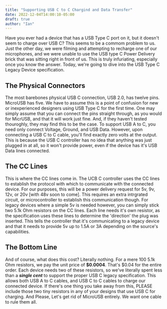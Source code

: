 ```yaml
---
title: "Supporting USB C to C Chargind and Data Transfer"
date: 2022-12-04T14:00:10-05:00
draft: true
author: "Ian"
---
```


Have you ever had a device that has a USB Type C port on it, but it doesn't seem to charge over USB C? This seems to be a commom problem to us. Just the other day, we were filming and attempting to recharge one of our microphones, and we were unable to use the USB type C Power Delivery brick that was sitting right in front of us. This is truly infuriating, especially once you know the answer. Today, we're going to dive into the USB Type C Legacy Device specification.

## The Physical Connectors

The most barebones physical USB C connection, USB 2.0, has twelve pins. MicroUSB has five. We have to assume this is a point of confusion for new or inexperienced designers using USB Type C for the first time. One may simply assume that you can connect the pins straight through, as you would for MicrUSB, and that it will work just fine. And, if they haven't tested thouroghly, they may find this to be the case. To support USB A to C, you need only connect Voltage, Ground, and USB Data. However, upon connecting a USB C to C cable, you'll find exactly zero volts at the output. This is because the USB C controller has no idea that anything was just plugged in at all, so it won't provide power, even if the device has it's USB Data lines connected.

## The CC Lines

This is where the CC lines come in. The UCB C controller uses the CC lines to establish the protocol with which to communicate with the connected device. For our purposes, this will be a power delivery request for 5v, 9v, 12v, or 20v [with 48v soon to come]. This requires an extra intrgrated circuit, or microcontroller to establish this communication though. For legacy devices where a simple 5v is needed however, you can simply stick two 5.1k Ohm resistors on the CC lines. Each line needs it's own resistor, as the specification uses these lines to determine the 'direction' the plug was inserted. This tells the controller that it's communicating to a legacy device and that it needs to provide 5v up to 1.5A or 3A depending on the source's capabilities.

## The Bottom Line

And of course, what does this cost? Literally nothing. For a mere 100 5.1k Ohm resistors, we pay the unit price of **$0.0004**. That's $0.04 for the entire order. Each device needs two of these resistors, so we've literally spent less than a ***single cent*** to support the proper USB C legacy specification. This allows both USB A to C cables, and USB C to C cables to charge our connected device. If there's one thing you take away from this, PLEASE include those two tiny resistors in any of your designs that use USB C for charging. And Please, Let's get rid of MicroUSB entirely. We want one cable to rule them all.